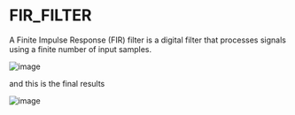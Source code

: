 # FIR_FILTER
A Finite Impulse Response (FIR) filter is a digital filter that processes signals using a finite number of input samples.



![image](https://github.com/user-attachments/assets/247f13b0-1f66-4e04-9730-e440745251ac)



and this is the final results 


![image](https://github.com/user-attachments/assets/ea16f002-8e5d-4711-a10e-79742b4f2ec2)

